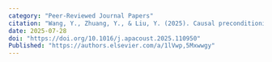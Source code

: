 ```yaml
---
category: "Peer-Reviewed Journal Papers"
citation: "Wang, Y., Zhuang, Y., & Liu, Y. (2025). Causal preconditioning filters design for real-time multichannel active noise control. <em>Applied Acoustics, 240</em>, 110950."
date: 2025-07-28
doi: "https://doi.org/10.1016/j.apacoust.2025.110950"
Published: "https://authors.elsevier.com/a/1lVwp,5Mxwwgy"
---
```

